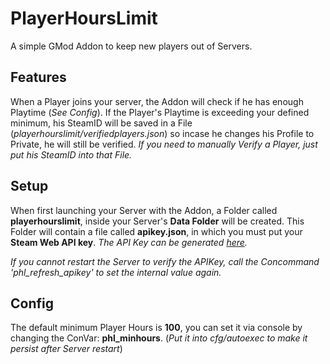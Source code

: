 # PlayerHoursLimit

A simple GMod Addon to keep new players out of Servers.

## Features

When a Player joins your server, the Addon will check if he has enough Playtime (*See Config*).
If the Player's Playtime is exceeding your defined minimum, his SteamID will be saved in a File (*playerhourslimit/verifiedplayers.json*) so incase he changes his Profile to Private, he will still be verified.
*If you need to manually Verify a Player, just put his SteamID into that File.*

## Setup 

When first launching your Server with the Addon, a Folder called **playerhourslimit**, inside your Server's **Data Folder** will be created. 
This Folder will contain a file called **apikey.json**, in which you must put your **Steam Web API key**.
*The API Key can be generated [here](https://steamcommunity.com/dev/apikey).*

*If you cannot restart the Server to verify the APIKey, call the Concommand 'phl_refresh_apikey' to set the internal value again.*

## Config 

The default minimum Player Hours is **100**, you can set it via console by changing the ConVar: **phl_minhours**. (*Put it into cfg/autoexec to make it persist after Server restart*)

